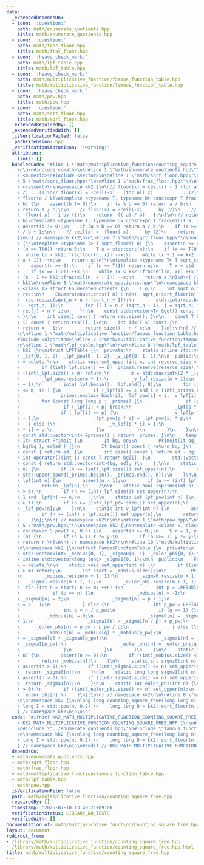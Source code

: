 ```yaml
---
data:
  _extendedDependsOn:
  - icon: ':question:'
    path: math/enumerate_quotients.hpp
    title: math/enumerate_quotients.hpp
  - icon: ':question:'
    path: math/frac_floor.hpp
    title: math/frac_floor.hpp
  - icon: ':heavy_check_mark:'
    path: math/lpf_table.hpp
    title: math/lpf_table.hpp
  - icon: ':heavy_check_mark:'
    path: math/multiplicative_function/famous_function_table.hpp
    title: math/multiplicative_function/famous_function_table.hpp
  - icon: ':heavy_check_mark:'
    path: math/pow.hpp
    title: math/pow.hpp
  - icon: ':question:'
    path: math/sqrt_floor.hpp
    title: math/sqrt_floor.hpp
  _extendedRequiredBy: []
  _extendedVerifiedWith: []
  _isVerificationFailed: false
  _pathExtension: hpp
  _verificationStatusIcon: ':warning:'
  attributes:
    links: []
  bundledCode: "#line 1 \"math/multiplicative_function/counting_square_free.hpp\"\n\
    \n\n\n#include <cmath>\n\n#line 1 \"math/enumerate_quotients.hpp\"\n\n\n\n#include\
    \ <numeric>\n#include <vector>\n\n#line 1 \"math/sqrt_floor.hpp\"\n\n\n\n#line\
    \ 5 \"math/sqrt_floor.hpp\"\n\n#line 1 \"math/frac_floor.hpp\"\n\n\n\n#include\
    \ <cassert>\n\nnamespace kk2 {\n\n// floor(x) = ceil(x) - 1 (for all x not in\
    \ Z) ...(1)\n// floor(x) = -ceil(-x)   (for all x)          ...(2)\n\n// return\
    \ floor(a / b)\ntemplate <typename T, typename U> constexpr T fracfloor(T a, U\
    \ b) {\n    assert(b != 0);\n    if (a % b == 0) return a / b;\n    if (a >= 0)\
    \ return a / b;\n\n    // floor(x) = -ceil(-x)      by (2)\n    //          =\
    \ -floor(-x) - 1 by (1)\n    return -((-a) / b) - 1;\n}\n\n// return ceil(a /\
    \ b)\ntemplate <typename T, typename U> constexpr T fracceil(T a, U b) {\n   \
    \ assert(b != 0);\n    if (a % b == 0) return a / b;\n    if (a >= 0) return a\
    \ / b + 1;\n\n    // ceil(x) = -floor(-x)      by (2)\n    return -((-a) / b);\n\
    }\n\n} // namespace kk2\n\n\n#line 7 \"math/sqrt_floor.hpp\"\n\nnamespace kk2\
    \ {\n\ntemplate <typename T> T sqrt_floor(T n) {\n    assert(n >= 0);\n    if\
    \ (n == T(0)) return 0;\n    T x = std::sqrt(n);\n    if (x == T(0)) ++x;\n  \
    \  while (x > kk2::fracfloor(n, x)) --x;\n    while (x + 1 <= kk2::fracfloor(n,\
    \ x + 1)) ++x;\n    return x;\n}\n\ntemplate <typename T> T sqrt_ceil(T n) {\n\
    \    assert(n >= 0);\n    if (n <= T(1)) return n;\n    T x = std::sqrt(n);\n\
    \    if (x == T(0)) ++x;\n    while (x < kk2::fracceil(n, x)) ++x;\n    while\
    \ (x - 1 >= kk2::fracceil(n, x - 1)) --x;\n    return x;\n}\n\n} // namespace\
    \ kk2\n\n\n#line 8 \"math/enumerate_quotients.hpp\"\n\nnamespace kk2 {\n\ntemplate\
    \ <class T> struct EnumerateQuotients {\n    T n;\n    int sqrt_n;\n    std::vector<T>\
    \ res;\n\n    EnumerateQuotients(T n) : n(n), sqrt_n(sqrt_floor(n)) {\n      \
    \  res.resize(sqrt_n + n / (sqrt_n + 1));\n        std::iota(res.begin(), res.begin()\
    \ + sqrt_n, 1);\n        for (T i = n / (sqrt_n + 1), j = sqrt_n; i; --i, ++j)\
    \ res[j] = n / i;\n    }\n\n    const std::vector<T> &get() const { return res;\
    \ }\n\n    int size() const { return res.size(); }\n\n    const T &operator[](int\
    \ i) const { return res[i]; }\n\n    int idx(T x) const {\n        if (x <= sqrt_n)\
    \ return x - 1;\n        return size() - n / x;\n    }\n};\n\n} // namespace kk2\n\
    \n\n#line 1 \"math/multiplicative_function/famous_function_table.hpp\"\n\n\n\n\
    #include <algorithm>\n#line 7 \"math/multiplicative_function/famous_function_table.hpp\"\
    \n\n#line 1 \"math/lpf_table.hpp\"\n\n\n\n#line 8 \"math/lpf_table.hpp\"\n\nnamespace\
    \ kk2 {\n\nstruct LPFTable {\n  private:\n    static inline std::vector<int> _primes{2},\
    \ _lpf{0, 1, 2}, _lpf_pow{0, 1, 2}, _v_lpf{0, 1, 1};\n\n  public:\n    LPFTable()\
    \ = delete;\n\n    static void set_upper(int m, int reserve_size = 26355867) {\n\
    \        if ((int)_lpf.size() == 0) _primes.reserve(reserve_size);\n        if\
    \ ((int)_lpf.size() > m) return;\n        m = std::max<int>(2 * _lpf.size(), m);\n\
    \        _lpf_pow.resize(m + 1);\n        _v_lpf.resize(m + 1);\n        _lpf.resize(m\
    \ + 1);\n        iota(_lpf.begin(), _lpf.end(), 0);\n        for (int i = 2; i\
    \ <= m; i++) {\n            if (_lpf[i] == i and i > (int)_primes.back())\n  \
    \              _primes.emplace_back(i), _lpf_pow[i] = i, _v_lpf[i] = 1;\n    \
    \        for (const long long p : _primes) {\n                if (p * i > m) break;\n\
    \                if (_lpf[i] < p) break;\n                _lpf[p * i] = p;\n \
    \               if (_lpf[i] == p) {\n                    _v_lpf[p * i] = _v_lpf[i]\
    \ + 1;\n                    _lpf_pow[p * i] = _lpf_pow[i] * p;\n             \
    \   } else {\n                    _v_lpf[p * i] = 1;\n                    _lpf_pow[p\
    \ * i] = p;\n                }\n            }\n        }\n    }\n\n    static\
    \ const std::vector<int> &primes() { return _primes; }\n\n    template <typename\
    \ It> struct PrimeIt {\n        It bg, ed;\n        PrimeIt(It bg_, It ed_) :\
    \ bg(bg_), ed(ed_) {}\n        It begin() const { return bg; }\n        It end()\
    \ const { return ed; }\n        int size() const { return ed - bg; }\n       \
    \ int operator[](int i) const { return bg[i]; }\n        std::vector<int> to_vec()\
    \ const { return std::vector<int>(bg, ed); }\n    };\n\n    static auto primes(int\
    \ n) {\n        if (n >= (int)_lpf.size()) set_upper(n);\n        return PrimeIt(_primes.begin(),\
    \ std::upper_bound(_primes.begin(), _primes.end(), n));\n    }\n\n    static int\
    \ lpf(int n) {\n        assert(n > 1);\n        if (n >= (int)_lpf.size()) set_upper(n);\n\
    \        return _lpf[n];\n    }\n\n    static bool isprime(int n) {\n        assert(n\
    \ > 0);\n        if (n >= (int)_lpf.size()) set_upper(n);\n        return n !=\
    \ 1 and _lpf[n] == n;\n    }\n\n    static int lpf_pow(int n) {\n        assert(n\
    \ > 1);\n        if (n >= (int)_lpf_pow.size()) set_upper(n);\n        return\
    \ _lpf_pow[n];\n    }\n\n    static int v_lpf(int n) {\n        assert(n > 1);\n\
    \        if (n >= (int)_v_lpf.size()) set_upper(n);\n        return _v_lpf[n];\n\
    \    }\n};\n\n} // namespace kk2\n\n\n\n#line 1 \"math/pow.hpp\"\n\n\n\n#line\
    \ 5 \"math/pow.hpp\"\n\nnamespace kk2 {\n\ntemplate <class S, class T, class U>\
    \ constexpr S pow(T x, U n) {\n    assert(n >= 0);\n    S r = 1, y = x;\n    while\
    \ (n) {\n        if (n & 1) r *= y;\n        if (n >>= 1) y *= y;\n    }\n   \
    \ return r;\n}\n\n} // namespace kk2\n\n\n#line 10 \"math/multiplicative_function/famous_function_table.hpp\"\
    \n\nnamespace kk2 {\n\nstruct FamousFunctionTable {\n  private:\n    static inline\
    \ std::vector<int> _mobius{0, 1}, _sigma0{0, 1}, _euler_phi{0, 1};\n    static\
    \ inline std::vector<long long> _sigma1{0, 1};\n\n  public:\n    FamousFunctionTable()\
    \ = delete;\n\n    static void set_upper(int m) {\n        if ((int)_mobius.size()\
    \ > m) return;\n        int start = _mobius.size();\n\n        LPFTable::set_upper(m);\n\
    \n        _mobius.resize(m + 1, 1);\n        _sigma0.resize(m + 1, 1);\n     \
    \   _sigma1.resize(m + 1, 1);\n        _euler_phi.resize(m + 1, 1);\n\n      \
    \  for (int n = start; n <= m; ++n) {\n            int p = LPFTable::lpf(n);\n\
    \            if (p == n) {\n                _mobius[n] = -1;\n               \
    \ _sigma0[n] = 2;\n                _sigma1[n] = p + 1;\n                _euler_phi[n]\
    \ = p - 1;\n            } else {\n                int p_pw = LPFTable::lpf_pow(n);\n\
    \                int q = n / p_pw;\n                if (q == 1) {\n          \
    \          _mobius[n] = 0;\n                    _sigma0[n] = _sigma0[n / p] +\
    \ 1;\n                    _sigma1[n] = _sigma1[n / p] + p_pw;\n              \
    \      _euler_phi[n] = p_pw - p_pw / p;\n                } else {\n          \
    \          _mobius[n] = _mobius[q] * _mobius[p_pw];\n                    _sigma0[n]\
    \ = _sigma0[q] * _sigma0[p_pw];\n                    _sigma1[n] = _sigma1[q] *\
    \ _sigma1[p_pw];\n                    _euler_phi[n] = _euler_phi[q] * _euler_phi[p_pw];\n\
    \                }\n            }\n        }\n    }\n\n    static int mobius(int\
    \ n) {\n        assert(n >= 0);\n        if ((int)_mobius.size() <= n) set_upper(n);\n\
    \        return _mobius[n];\n    }\n\n    static int sigma0(int n) {\n       \
    \ assert(n > 0);\n        if ((int)_sigma0.size() <= n) set_upper(n);\n      \
    \  return _sigma0[n];\n    }\n\n    static long long sigma1(int n) {\n       \
    \ assert(n > 0);\n        if ((int)_sigma1.size() <= n) set_upper(n);\n      \
    \  return _sigma1[n];\n    }\n\n    static int euler_phi(int n) {\n        assert(n\
    \ > 0);\n        if ((int)_euler_phi.size() <= n) set_upper(n);\n        return\
    \ _euler_phi[n];\n    }\n};\n\n} // namespace kk2\n\n\n#line 8 \"math/multiplicative_function/counting_square_free.hpp\"\
    \n\nnamespace kk2 {\n\nlong long counting_square_free(long long n) {\n    long\
    \ long I = std::pow(n, 0.2);\n    long long D = kk2::sqrt_floor(n / I);\n}\n\n\
    } // namespace kk2\n\n\n\n"
  code: "#ifndef KK2_MATH_MULTIPLICATIVE_FUNCTION_COUNTING_SQUARE_FREE_HPP\n#define\
    \ KK2_MATH_MULTIPLICATIVE_FUNCTION_COUNTING_SQUARE_FREE_HPP 1\n\n#include <cmath>\n\
    \n#include \"../enumerate_quotients.hpp\"\n#include \"famous_function_table.hpp\"\
    \n\nnamespace kk2 {\n\nlong long counting_square_free(long long n) {\n    long\
    \ long I = std::pow(n, 0.2);\n    long long D = kk2::sqrt_floor(n / I);\n}\n\n\
    } // namespace kk2\n\n\n#endif // KK2_MATH_MULTIPLICATIVE_FUNCTION_COUNTING_SQUARE_FREE_HPP\n"
  dependsOn:
  - math/enumerate_quotients.hpp
  - math/sqrt_floor.hpp
  - math/frac_floor.hpp
  - math/multiplicative_function/famous_function_table.hpp
  - math/lpf_table.hpp
  - math/pow.hpp
  isVerificationFile: false
  path: math/multiplicative_function/counting_square_free.hpp
  requiredBy: []
  timestamp: '2025-07-10 13:49:21+09:00'
  verificationStatus: LIBRARY_NO_TESTS
  verifiedWith: []
documentation_of: math/multiplicative_function/counting_square_free.hpp
layout: document
redirect_from:
- /library/math/multiplicative_function/counting_square_free.hpp
- /library/math/multiplicative_function/counting_square_free.hpp.html
title: math/multiplicative_function/counting_square_free.hpp
---
```

